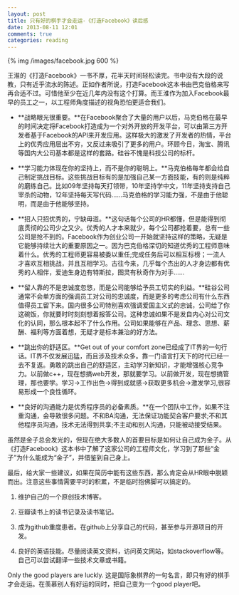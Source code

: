 ```yaml
---
layout: post
title: 只有好的棋手才会走运-《打造Facebook》读后感
date: 2013-08-11 12:01
comments: true
categories: reading
---
```


{% img /images/facebook.jpg 600 %}

王淮的《打造Facebook》一书不厚，花半天时间轻松读完。书中没有大段的说教，只有近乎流水的陈述。正如作者所说，打造Facebook这本书由巴克伯格来写再合适不过。可惜他至少在近几年内没有这个打算。而王淮作为加入Facebook最早的员工之一，以工程师角度描述的视角恐怕更适合我们。

<!-- more -->

* **战略眼光很重要。**在Facebook聚合了大量的用户以后，马克伯格在最早的时间决定将Facebook打造成为一个对外开放的开发平台，可以由第三方开发者基于Facebook的API来开发应用。这样极大的激发了开发者的热情，平台上的优秀应用层出不穷，又反过来吸引了更多的用户。环顾今日，淘宝、腾讯等国内大公司基本都是这样的套路。硅谷不愧是科技公司的标杆。

* **学习能力体现在你的坚持上，而不是你的聪明上。**马克伯格每年都会给自己制定挑战目标。这些挑战目标有的是加强自己某一方面技能，有的则是纯粹的磨练自己。比如09年坚持每天打领带，10年坚持学中文，11年坚持支持自己宰杀的动物，12年坚持每天写代码......马克伯格的学习能力强，不是由于他聪明，而是由于他能够坚持。

* **招人只招优秀的，宁缺毋滥。**这句话每个公司的HR都懂，但是能得到彻底贯彻的公司少之又少。优秀的人才本来就少，每个公司都抢着要，总有一些公司是抢不到的。Facebook作为创业公司一开始就坚持这样的策略，无疑是它能够持续壮大的重要原因之一。因为巴克伯格深切的知道优秀的工程师意味着什么。优秀的工程师更容易被委以重任;完成任务后可以相互标榜；一流人才喜欢互相挑战，并且互相学习。古往今来，几乎每个杰出的人才身边都有优秀的人相伴，爱迪生身边有特斯拉，图灵有秋奇作为对手......

* **留人靠的不是忠诚度忽悠，而是公司能够给予员工切实的利益。**硅谷公司通常不会单方面的强调员工对公司的忠诚度，而是更多的考虑公司有什么东西值得员工留下来。国内很多公司特别喜欢强调爱国主义式的忠诚，公司给了你这碗饭，你就要时时刻刻想着报答公司。这种忠诚如果不是发自内心对公司文化的认同，那么根本起不了什么作用。公司如果能够在产品、理念、思想、薪酬、福利等方面着想，无疑才是标本兼治的好方法。

* **跳出你的舒适区。**Get out of your comfort zone已经成了IT界的一句行话。IT界不仅发展迅猛，而且涉及技术众多。靠一门语言打天下的时代已经一去不复返。勇敢的跳出自己的舒适区，主动学习新知识，才能增强核心竞争力。以前做c++，现在想搞web开发，那就要学习。以前做开发，现在想搞管理，那也要学。学习->工作出色->得到成就感->获取更多机会->激发学习,很容易形成一个良性循环。

* **良好的沟通能力是优秀程序员的必备素质。**在一个团队中工作，如果不注重沟通，会导致很多问题。不和BA沟通，无法保证功能契合客户要求;不和其他程序员沟通，技术无法得到共享;不主动和别人沟通，只能被动接受结果。


虽然是金子总会发光的，但现在绝大多数人的首要目标是如何让自己成为金子。从《打造Facebook》这本书中了解了这家公司的工程师文化，学习到了那些“金子”为什么能成为“金子”，并借鉴到自己身上。

最后，给大家一些建议，如果在简历中能有这些东西，那么肯定会从HR眼中脱颖而出。注意这些事情需要平时的积累，不是临时抱佛脚可以搞定的。

1. 维护自己的一个原创技术博客。

2. 豆瓣读书上的读书记录及读书笔记。

3. 成为github重度患者。在github上分享自己的代码，甚至参与开源项目的开发。

4. 良好的英语技能。尽量阅读英文资料，访问英文网站，如stackoverflow等。自己可以尝试翻译一些技术文章或书籍。 


Only the good players are luckly. 这是国际象棋界的一句名言，即只有好的棋手才会走运。在羡慕别人有好运的同时，把自己变为一个good player吧。


